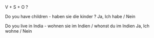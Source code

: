 V + S + O  ?

Do you have children - haben sie die kinder ?
Ja, Ich habe / Nein

Do you live in India - wohnen sie im Indien / whonst du im Indien
Ja, Ich wohne / Nein